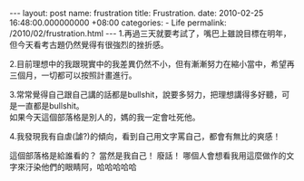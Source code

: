 --- layout: post name: frustration title: Frustration. date: 2010-02-25 16:48:00.000000000 +08:00 categories: - Life permalink: /2010/02/frustration.html --- 1.再過三天就要考試了，嘴巴上雖說目標在明年，但今天看考古題仍然覺得有很強烈的挫折感。  
    
2.目前理想中的我跟現實中的我差異仍然不小，但有漸漸努力在縮小當中，希望再三個月，一切都可以按照計畫進行。  
    
3.常常覺得自己跟自己講的話都是bullshit，說要多努力，把理想講得多好聽，可是一直都是bullshit。  
如果今天這個部落格是別人的，媽的我一定會吐死他。  
    
    
4.我發現我有自虐(謔?)的傾向，看到自己用文字罵自己，都會有無比的爽感！  
    
    
這個部落格是給誰看的？ 當然是我自己！ 廢話！ 哪個人會想看我用這麼做作的文字來汙染他們的眼睛阿，哈哈哈哈哈
